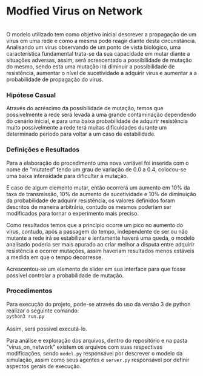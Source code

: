 # Modfied Virus on Network
<br>
O modelo utilizado tem como objetivo inicial descrever a propagação de um vírus em uma rede e como a mesma pode reagir diante desta circunstância. Analisando um vírus observando de um ponto de vista biológico, uma característica fundamental trata-se da sua capacidade em mutar diante a situações adversas, assim, será acrescentado a possibilidade de mutação do mesmo, sendo esta uma mutação irá diminuir a possibilidade de resistência, aumentar o nível de sucetividade a adquirir vírus e aumentar a a probabilidade de propagação do vírus.

<h3>Hipótese Casual</h3>

Através do acréscimo da possibilidade de mutação, temos que possivelmente a rede será levada a uma grande contaminação dependendo do cenário inicial, e para uma baixa probabilidade de adquirir resistência muito possivelmente a rede terá muitas dificuldades durante um determinado período para voltar a um caso de estabilidade.

<h3>Definições e Resultados</h3>

<p>
Para a elaboração do procedimento uma nova variável foi inserida com o nome de "mutated" tendo um grau de variação de 0.0 a 0.4, colocou-se uma baixa intensidade para dificultar a mutação.
</p>
<p>
E caso de algum elemento mutar, então ocorrerá um aumento em 10% da taxa de transmissão, 10% de aumento de sucetividade e 10% de diminuição da probabilidade de adquirir resistência, os valores definidos foram descritos de maneira arbitrária, contudo os mesmos poderiam ser modificados para tornar o experimento mais preciso.
<p>
Como resultados temos que a princípio ocorre um pico no aumento do vírus, contudo, após a passagem do tempo, independente de ser ou não mutante a rede irá se estabilizar e lentamente haverá uma queda, o modelo analisado poderia ser mais apurado ao criar melhor a disputa entre adquirir resistência e ocorrer mutações, assim haveriam resultados menos estáveis a medida em que o tempo decorresse.
</p>
<p>
Acrescentou-se um elemento de slider em sua interface para que fosse possível controlar a probabilidade de mutação.
</p>

<h3>Procedimentos</h3>
<p>
Para execução do projeto, pode-se através do uso da versão 3 de python realizar o seguinte comando:
<code>
python3 run.py
</code>
<br>
Assim, será possível executá-lo.
</p>
<p>
Para análise e exploração dos arquivos, dentro do repositório e na pasta "virus_on_network" existem os arquivos com suas respectivas modificações, sendo <code>model.py</code> responsável por descrever o modelo da simulação, assim como seus agentes e <code>server.py</code> responsável por definir aspectos gerais de execução.
</p>
